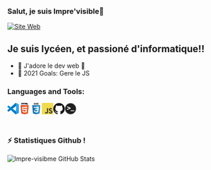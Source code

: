 ### Salut, je suis Impre'visible👋

[![Site Web](https://img.shields.io/website?label=chevrier.cf&style=for-the-badge&url=https%3A%2F%2Fchevrier.cf)](chevrier.cf)

## Je suis lycéen, et passioné d'informatique!!

- 🌱 J'adore le dev web 🤣
- 🥅 2021 Goals: Gere le JS


### Languages and Tools:

<img align="left" alt="Visual Studio Code" width="26px" src="https://raw.githubusercontent.com/github/explore/80688e429a7d4ef2fca1e82350fe8e3517d3494d/topics/visual-studio-code/visual-studio-code.png" />
<img align="left" alt="HTML5" width="26px" src="https://raw.githubusercontent.com/github/explore/80688e429a7d4ef2fca1e82350fe8e3517d3494d/topics/html/html.png" />
<img align="left" alt="CSS3" width="26px" src="https://raw.githubusercontent.com/github/explore/80688e429a7d4ef2fca1e82350fe8e3517d3494d/topics/css/css.png" />
<img align="left" alt="JavaScript" width="26px" src="https://raw.githubusercontent.com/github/explore/80688e429a7d4ef2fca1e82350fe8e3517d3494d/topics/javascript/javascript.png" />
<img align="left" alt="GitHub" width="26px" src="https://raw.githubusercontent.com/github/explore/78df643247d429f6cc873026c0622819ad797942/topics/github/github.png" />
<img align="left" alt="Terminal" width="26px" src="https://raw.githubusercontent.com/github/explore/80688e429a7d4ef2fca1e82350fe8e3517d3494d/topics/terminal/terminal.png" />
<br />
<br />
<br />

### :zap: Statistiques Github !
<img align="left" alt="Impre-visibme GitHub Stats" src="https://github-readme-stats.vercel.app/api?username=Impre-visible" />
